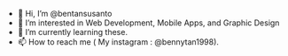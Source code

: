 - 👋 Hi, I’m @bentansusanto
- 👀 I’m interested in Web Development, Mobile Apps, and Graphic Design
- 🌱 I’m currently learning these.
- 📫 How to reach me ( My instagram : @bennytan1998).

<!---
bentansusanto/bentansusanto is a ✨ special ✨ repository because its `README.md` (this file) appears on your GitHub profile.
You can click the Preview link to take a look at your changes.
--->
